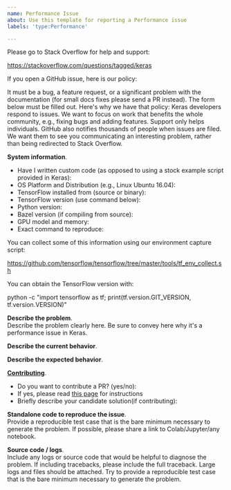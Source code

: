 ```yaml
---
name: Performance Issue
about: Use this template for reporting a Performance issue
labels: 'type:Performance'

---
```


Please go to Stack Overflow for help and support:

https://stackoverflow.com/questions/tagged/keras

If you open a GitHub issue, here is our policy:

It must be a bug, a feature request, or a significant problem with the documentation (for small docs fixes please send a PR instead).
The form below must be filled out.
Here's why we have that policy: Keras developers respond to issues. We want to focus on work that benefits the whole community, e.g., fixing bugs and adding features. Support only helps individuals. GitHub also notifies thousands of people when issues are filed. We want them to see you communicating an interesting problem, rather than being redirected to Stack Overflow.

**System information**.  

- Have I written custom code (as opposed to using a stock example script provided in Keras):   
- OS Platform and Distribution (e.g., Linux Ubuntu 16.04):   
- TensorFlow installed from (source or binary):   
- TensorFlow version (use command below):   
- Python version:   
- Bazel version (if compiling from source):   
- GPU model and memory:   
- Exact command to reproduce:      

You can collect some of this information using our environment capture script:   

https://github.com/tensorflow/tensorflow/tree/master/tools/tf_env_collect.sh

You can obtain the TensorFlow version with:

python -c "import tensorflow as tf; print(tf.version.GIT_VERSION, tf.version.VERSION)"

**Describe the problem**.  
Describe the problem clearly here. Be sure to convey here why it's a performance issue in Keras.

**Describe the current behavior**.  


**Describe the expected behavior**.  

**[Contributing](https://github.com/keras-team/keras/blob/master/CONTRIBUTING.md)**.  

- Do you want to contribute a PR? (yes/no):
- If yes, please read [this page](https://github.com/keras-team/keras/blob/master/CONTRIBUTING.md) for instructions
- Briefly describe your candidate solution(if contributing):

**Standalone code to reproduce the issue**.  
Provide a reproducible test case that is the bare minimum necessary to generate
the problem. If possible, please share a link to Colab/Jupyter/any notebook.


**Source code / logs**.  
Include any logs or source code that would be helpful to diagnose the problem. If including tracebacks, please include the full traceback. Large logs and files should be attached. Try to provide a reproducible test case that is the bare minimum necessary to generate the problem.
